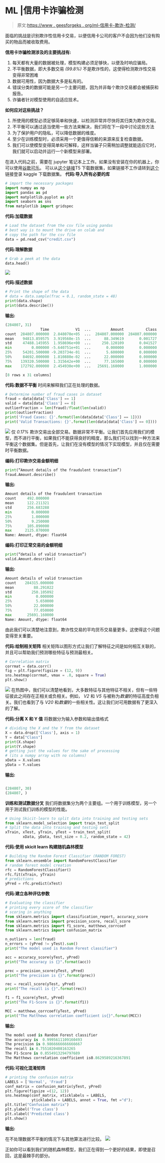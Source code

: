 # ML |信用卡诈骗检测

> 原文:[https://www . geesforgeks . org/ml-信用卡-欺诈-检测/](https://www.geeksforgeeks.org/ml-credit-card-fraud-detection/)

面临的挑战是识别欺诈性信用卡交易，以便信用卡公司的客户不会因为他们没有购买的物品而被收取费用。

**信用卡诈骗检测涉及的主要挑战有:**

1.  每天都有大量的数据被处理，模型构建必须足够快，以便及时响应骗局。
2.  不平衡数据，即大多数交易 *(99.8%)* 不是欺诈性的，这使得检测欺诈性交易变得非常困难
3.  数据可用性，因为数据大多是私有的。
4.  错误分类的数据可能是另一个主要问题，因为并非每个欺诈交易都会被捕获和报告。
5.  诈骗者针对模型使用的自适应技术。

**如何应对这些挑战？**

1.  所使用的模型必须足够简单和快速，以检测异常并尽快将其归类为欺诈交易。
2.  不平衡可以通过适当使用一些方法来解决，我们将在下一段中讨论这些方法
3.  为了保护用户的隐私，可以降低数据的维度。
4.  至少在训练模型时，必须采用一个更值得信赖的来源来反复检查数据。
5.  我们可以使模型变得简单和可解释，这样当骗子只需稍加调整就能适应它时，我们就可以启动并运行一个新模型来部署。

在进入代码之前，需要在 jupyter 笔记本上工作。如果没有安装在你的机器上，你可以使用[谷歌可乐](https://colab.research.google.com/)。
可以从[这个链接](https://www.kaggle.com/mlg-ulb/creditcardfraud/download)T5 下载数据集，如果链接不工作请转到[这个](https://www.kaggle.com/mlg-ulb/creditcardfraud)链接登录 kaggle 下载数据集。
**代码:导入所有必要的库**

```py
# import the necessary packages
import numpy as np
import pandas as pd
import matplotlib.pyplot as plt
import seaborn as sns
from matplotlib import gridspec
```

**代码:加载数据**

```py
# Load the dataset from the csv file using pandas
# best way is to mount the drive on colab and 
# copy the path for the csv file
data = pd.read_csv("credit.csv")
```

**代码:理解数据**

```py
# Grab a peek at the data
data.head()
```

![](img/e50036029f354b02bf01abb91d345fbf.png)

**代码:描述数据**

```py
# Print the shape of the data
# data = data.sample(frac = 0.1, random_state = 48)
print(data.shape)
print(data.describe())
```

**输出:**

```py
(284807, 31)
                Time            V1  ...         Amount          Class
count  284807.000000  2.848070e+05  ...  284807.000000  284807.000000
mean    94813.859575  3.919560e-15  ...      88.349619       0.001727
std     47488.145955  1.958696e+00  ...     250.120109       0.041527
min         0.000000 -5.640751e+01  ...       0.000000       0.000000
25%     54201.500000 -9.203734e-01  ...       5.600000       0.000000
50%     84692.000000  1.810880e-02  ...      22.000000       0.000000
75%    139320.500000  1.315642e+00  ...      77.165000       0.000000
max    172792.000000  2.454930e+00  ...   25691.160000       1.000000

[8 rows x 31 columns]

```

**代码:数据不平衡**
时间来解释我们正在处理的数据。

```py
# Determine number of fraud cases in dataset
fraud = data[data['Class'] == 1]
valid = data[data['Class'] == 0]
outlierFraction = len(fraud)/float(len(valid))
print(outlierFraction)
print('Fraud Cases: {}'.format(len(data[data['Class'] == 1])))
print('Valid Transactions: {}'.format(len(data[data['Class'] == 0])))
```

![](img/42fb5532a426d1e29881e116c2c5361b.png)
仅 *0.17%* 欺诈交易出全部交易。数据非常不平衡。让我们首先应用我们的模型，而不进行平衡，如果我们不能获得良好的精度，那么我们可以找到一种方法来平衡这个数据集。但是首先，让我们在没有模型的情况下实现模型，并且仅在需要时平衡数据。

**编码:打印欺诈交易金额明细**

```py
print(“Amount details of the fraudulent transaction”)
fraud.Amount.describe()
```

**输出:**

```py
Amount details of the fraudulent transaction
count     492.000000
mean      122.211321
std       256.683288
min         0.000000
25%         1.000000
50%         9.250000
75%       105.890000
max      2125.870000
Name: Amount, dtype: float64

```

**编码:打印正常交易的金额明细**

```py
print(“details of valid transaction”)
valid.Amount.describe()
```

**输出:**

```py
Amount details of valid transaction
count    284315.000000
mean         88.291022
std         250.105092
min           0.000000
25%           5.650000
50%          22.000000
75%          77.050000
max       25691.160000
Name: Amount, dtype: float64

```

由此我们可以清楚地注意到，欺诈性交易的平均货币交易量更多。这使得这个问题变得至关重要。

**代码:绘制相关矩阵**
相关矩阵以图形方式让我们了解特征之间是如何相互关联的，并且可以帮助我们预测哪些特征与预测最相关。

```py
# Correlation matrix
corrmat = data.corr()
fig = plt.figure(figsize = (12, 9))
sns.heatmap(corrmat, vmax = .8, square = True)
plt.show()
```

![](img/d1993303eb1475c3c19591bc4dfad706.png)
在热图中，我们可以清楚地看到，大多数特征与其他特征不相关，但有一些特征彼此之间存在正相关或负相关。例如， *V2* 和 *V5* 与被称为*数量*的特征高度负相关。我们也看到了与 *V20* 和*数量*的一些相关性。这让我们对可用数据有了更深入的了解。

**代码:分离 X 和 Y 值**
将数据分为输入参数和输出值格式

```py
# dividing the X and the Y from the dataset
X = data.drop(['Class'], axis = 1)
Y = data["Class"]
print(X.shape)
print(Y.shape)
# getting just the values for the sake of processing 
# (its a numpy array with no columns)
xData = X.values
yData = Y.values
```

**输出:**

```py

(284807, 30)
(284807, )
```

 **训练和测试数据分叉**
我们将数据集分为两个主要组。一个用于训练模型，另一个用于测试我们训练的模型的性能。

```py
# Using Skicit-learn to split data into training and testing sets
from sklearn.model_selection import train_test_split
# Split the data into training and testing sets
xTrain, xTest, yTrain, yTest = train_test_split(
        xData, yData, test_size = 0.2, random_state = 42)
```

**代码:使用 skicit learn 构建随机森林模型**

```py
# Building the Random Forest Classifier (RANDOM FOREST)
from sklearn.ensemble import RandomForestClassifier
# random forest model creation
rfc = RandomForestClassifier()
rfc.fit(xTrain, yTrain)
# predictions
yPred = rfc.predict(xTest)
```

**代码:建立各种评估参数**

```py
# Evaluating the classifier
# printing every score of the classifier
# scoring in anything
from sklearn.metrics import classification_report, accuracy_score 
from sklearn.metrics import precision_score, recall_score
from sklearn.metrics import f1_score, matthews_corrcoef
from sklearn.metrics import confusion_matrix

n_outliers = len(fraud)
n_errors = (yPred != yTest).sum()
print("The model used is Random Forest classifier")

acc = accuracy_score(yTest, yPred)
print("The accuracy is {}".format(acc))

prec = precision_score(yTest, yPred)
print("The precision is {}".format(prec))

rec = recall_score(yTest, yPred)
print("The recall is {}".format(rec))

f1 = f1_score(yTest, yPred)
print("The F1-Score is {}".format(f1))

MCC = matthews_corrcoef(yTest, yPred)
print("The Matthews correlation coefficient is{}".format(MCC))
```

**输出:**

```py
The model used is Random Forest classifier
The accuracy is  0.9995611109160493
The precision is 0.9866666666666667
The recall is 0.7551020408163265
The F1-Score is 0.8554913294797689
The Matthews correlation coefficient is0.8629589216367891

```

**代码:可视化混淆矩阵**

```py
# printing the confusion matrix
LABELS = ['Normal', 'Fraud']
conf_matrix = confusion_matrix(yTest, yPred)
plt.figure(figsize =(12, 12))
sns.heatmap(conf_matrix, xticklabels = LABELS, 
            yticklabels = LABELS, annot = True, fmt ="d");
plt.title("Confusion matrix")
plt.ylabel('True class')
plt.xlabel('Predicted class')
plt.show()
```

**输出:**

在不处理数据不平衡的情况下与其他算法进行比较。
![](img/76ad547ab13968945f1533877366c04f.png)

正如你可以看到我们的随机森林模型，我们正在得到一个更好的结果，即使是召回，这是最棘手的部分。